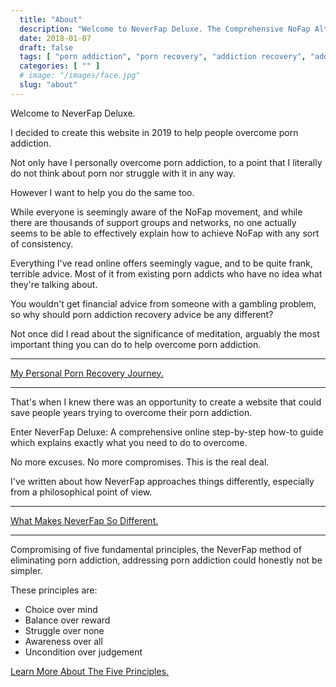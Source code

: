 ```yaml
---
  title: "About"
  description: "Welcome to NeverFap Deluxe. The Comprehensive NoFap Alternative. Overcome Your Porn Addiction With Your Five Fundamentals Of NeverFap."
  date: 2018-01-07
  draft: false
  tags: [ "porn addiction", "porn recovery", "addiction recovery", "addiction", "awareness", "nofap", "neverfap", "neverfap deluxe" ]
  categories: [ "" ]
  # image: "/images/face.jpg"
  slug: "about"
---
```


Welcome to NeverFap Deluxe.

I decided to create this website in 2019 to help people overcome porn addiction.

Not only have I personally overcome porn addiction, to a point that I literally do not think about porn nor struggle with it in any way.

However I want to help you do the same too. 

While everyone is seemingly aware of the NoFap movement, and while there are thousands of support groups and networks, no one actually seems to be able to  effectively explain how to achieve NoFap with any sort of consistency.

Everything I've read online offers seemingly vague, and to be quite frank, terrible advice. Most of it from existing porn addicts who have no idea what they're talking about. 

You wouldn't get financial advice from someone with a gambling problem, so why should porn addiction recovery advice be any different?

Not once did I read about the significance of meditation, arguably the most important thing you can do to help overcome porn addiction.

<hr/>

<div class="button__wrapper">
  <a class="button button__secondary" href="/guide/my-personal-porn-recovery-journey">My Personal Porn Recovery Journey.</a>
</div>

<hr/>

That's when I knew there was an opportunity to create a website that could save people years trying to overcome their porn addiction. 

Enter NeverFap Deluxe: A comprehensive online step-by-step how-to guide which explains exactly what you need to do to overcome. 

No more excuses. No more compromises. This is the real deal.

I've written about how NeverFap approaches things differently, especially from a philosophical point of view. 

<hr/>

<div class="button__wrapper">
  <a class="button button__secondary" href="/guide/what-makes-neverfap-so-different/">What Makes NeverFap So Different.</a>
</div>

<hr/>

Compromising of five fundamental principles, the NeverFap method of eliminating porn addiction, addressing porn addiction could honestly not be simpler. 

These principles are:

<div class="homepage__section">
  <ul class="five__principles__list__main">
    <span><li class="five__principles__item__main">Choice over mind</li></span>
    <span><li class="five__principles__item__main">Balance over reward</li></span>
    <span><li class="five__principles__item__main">Struggle over none</li></span>
    <span><li class="five__principles__item__main">Awareness over all</li></span>
    <span><li class="five__principles__item__main">Uncondition over judgement</li></span>
  </ul>
</div>

<div class="button__wrapper">
  <a class="button button__secondary" href="/guide/the-five-fundamental-principles-of-neverfap">Learn More About The Five Principles.</a>
</div>

